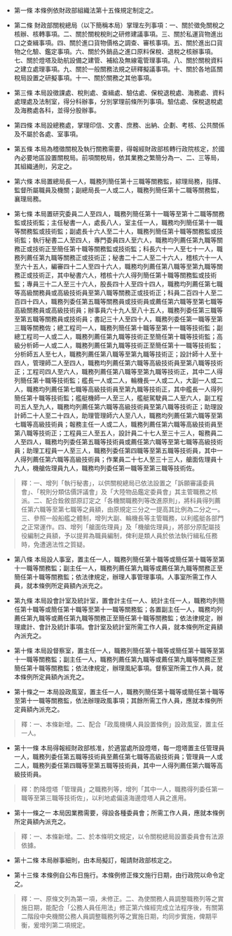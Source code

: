 * 第一條 本條例依財政部組織法第十五條規定制定之。

* 第二條 財政部關稅總局（以下簡稱本局）掌理左列事項：一、關於徵免關稅之核辦、核轉事項。二、關於關稅稅則之研修建議事項。三、關於私運貨物進出口之查緝事項。四、關於進口貨物價格之調查、審核事項。五、關於進出口貨物之化驗、鑑定事項。六、關於外銷品之進口原料保稅、退稅之核辦事項。七、關於燈塔及助航設備之建管、補給及無線電管理事項。八、關於關稅資料之建立處理事項。九、關於一般關務法規之研釋擬議事項。十、關於各地區關稅局設置之研擬事項。十一、關於關務之其他事項。

* 第三條 本局設徵課處、稅則處、查緝處、驗估處、保稅退稅處、海務處、資料處理處及法制室，得分科辦事，分別掌理前條所列事項。驗估處、保稅退稅處及海務處各科，並得分股辦事。

* 第四條 本局設總務處，掌理印信、文書、庶務、出納、企劃、考核、公共關係及不屬於各處、室事項。

* 第五條 本局為稽徵關稅及執行關務需要，得報經財政部核轉行政院核定，於國內必要地區設置關稅局。前項關稅局，依其業務之繁簡分為一、二、三等局，其組織通則，另定之。

* 第六條 本局置總局長一人，職務列簡任第十三職等關務監，綜理局務，指揮、監督所屬職員及機關；副總局長一人或二人，職務列簡任第十二職等關務監，襄理局務。

* 第七條 本局置研究委員二人至四人，職務列簡任第十一職等至第十二職等關務監或技術監；主任秘書一人，處長八人，室主任一人，職務均列簡任第十一職等關務監或技術監；副處長十六人至二十人，職務列簡任第十職等關務監或技術監；執行秘書二人至四人，專門委員四人至六人，職務均列薦任第九職等關務正或技術正至簡任第十職等關務監或技術監；科長六十一人至七十一人，職務列薦任第九職等關務正或技術正；秘書二十二人至二十六人，稽核六十一人至六十五人，編審四十二人至四十六人，職務均列薦任第八職等至第九職等關務正或技術正，其中秘書六人，稽核十六人得列簡任第十職等關務監或技術監；專員三十二人至三十六人，股長四十人至四十四人，職務均列薦任第七職等高級關務員或高級技術員至第八職等關務正或技術正；科員二百四十人至二百四十四人，職務列委任第五職等關務員或技術員或薦任第六職等至第七職等高級關務員或高級技術員；辦事員六十九人至八十五人，職務列委任第三職等至第五職等關務員或技術員；書記三十人至四十人，職務列委任第一職等至第三職等關務佐；總工程司一人，職務列簡任第十職等至第十一職等技術監；副總工程司一人或二人，職務列薦任第九職等技術正至簡任第十職等技術監；高級分析師一人或二人，職務列薦任第九職等技術正至簡任第十一職等技術監；分析師五人至七人，職務列薦任第八職等至第九職等技術正；設計師十人至十四人，管理師二人至四人，職務均列薦任第六職等高級技術員至第八職等技術正；工程司四人至六人，職務列薦任第八職等至第九職等技術正，其中二人得列簡任第十職等技術監；艦長一人或二人，輪機長一人或二人，大副一人或二人，職務均列薦任第七職等高級技術員至第九職等技術正，其中艦長一人得列簡任第十職等技術監；艦艇機師一人至三人，艦艇駕駛員二人至六人，副工程司五人至九人，職務均列薦任第六職等高級技術員至第八職等技術正；助理設計師二十人至二十四人，助理管理師六人至八人，職務均列薦任第六職等至第七職等高級技術員；報務主任一人或二人，職務列薦任第六職等高級技術員至第八職等技術正；工程員三人至五人，設計員二十七人至三十三人，報務員二人至四人，職務均列委任第五職等技術員或薦任第六職等至第七職等高級技術員；助理工程員一人至三人，職務列委任第四職等至第五職等技術員，其中一人得列薦任第六職等高級技術員；作業員二十七人至三十三人，艙面佐理員十九人，機艙佐理員九人，職務均列委任第一職等至第三職等技術佐。

> 釋：一、增列「執行秘書」，以供關稅總局已依法設置之「訴願審議委員會」、「稅則分類估價評議會」及「大陸物品鑑定委員會」其主管職務之核派。二、配合銓敘部原訂定之「各機關職務列等改進原則」，將科員得列薦任第六職等至第七職等之員額，由原規定三分之一提高其比例為二分之一。三、參照一般船艦之體制，增列大副、輪機長等主管職務，以利艦艇各部門之正常運作。四、增列「艙面佐理員」及「機艙佐理員」，將部分原配屬技役編制之員額，予以提昇為職員編制，俾利是類人員於依法執行緝私任務時，免遭適法性之質疑。

* 第八條 本局設人事室，置主任一人，職務列簡任第十職等或簡任第十職等至第十一職等關務監；副主任一人，職務列薦任第九職等或薦任第九職等關務正至簡任第十職等關務監；依法律規定，辦理人事管理事項。人事室所需工作人員，就本條例所定員額內派充之。

* 第九條 本局設會計室及統計室，置會計主任一人、統計主任一人，職務均列簡任第十職等或簡任第十職等至第十一職等關務監；各置副主任一人，職務均列薦任第九職等或薦任第九職等關務正至簡任第十職等關務監；依法律規定，辦理歲計、會計及統計事項。會計室及統計室所需工作人員，就本條例所定員額內派充之。

* 第十條 本局設督察室，置主任一人，職務列簡任第十職等或簡任第十職等至第十一職等關務監；副主任一人，職務列薦任第九職等或薦任第九職等關務正至簡任第十職等關務監；依法律規定，辦理風紀事項。督察室所需工作人員，就本條例所定員額內派充之。

* 第十條之一 本局設政風室，置主任一人，職務列簡任第十職等或簡任第十職等至第十一職等關務監，依法辦理政風事項；其餘所需工作人員，應就本條例所定員額內派充之。

> 釋：一、本條新增。二、配合「政風機構人員設置條例」設政風室，置主任一人。

* 第十一條 本局得報經財政部核准，於適當處所設燈塔，每一燈塔置主任管理員一人，職務列委任第五職等技術員至薦任第七職等高級技術員；管理員一人或二人，職務列委任第四職等至第五職等技術員，其中一人得列薦任第六職等高級技術員。

> 釋：酌降燈塔「管理員」之職務列等，增列「其中一人，職務得列委任第一職等至第三職等技術佐」，以利地處偏遠海邊燈塔人員之進用。

* 第十一條之一 本局因業務需要，得設各種委員會；所需工作人員，應就本條例所定員額內派充之。

> 釋：一、本條新增。二、於本條明文規定，以令關稅總局設置委員會有法源依據。

* 第十二條 本局辦事細則，由本局擬訂，報請財政部核定之。

* 第十三條 本條例自公布日施行。本條例修正條文施行日期，由行政院以命令定之。

> 釋：一、原條文列為第一項，未修正。二、為使關務人員調整職務列等之實施日期，能配合「公務人員任用法」修正第六條經完成立法程序後，有關第二階段中央機關公務人員調整職務列等之實施日期，均同步實施，俾期平衡，爰增列第二項規定。

